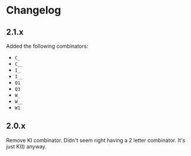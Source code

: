 # Changelog

## 2.1.x

Added the following combinators:
- `C_`
- `C__`
- `I_`
- `I__`
- `Q1`
- `Q3`
- `W_`
- `W__`
- `W1`

## 2.0.x

Remove KI combinator. Didn't seem right having a 2 letter combinator. It's just K(I) anyway.
